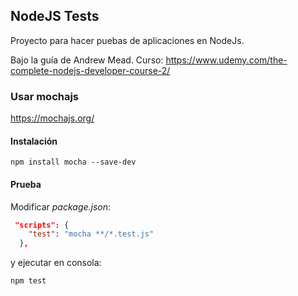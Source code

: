 ## NodeJS Tests

Proyecto para hacer puebas de aplicaciones en NodeJs.

Bajo la guía de Andrew Mead. Curso: https://www.udemy.com/the-complete-nodejs-developer-course-2/


### Usar mochajs

https://mochajs.org/


#### Instalación

```console
npm install mocha --save-dev
```

#### Prueba

Modificar *package.json*:

```json
 "scripts": {
    "test": "mocha **/*.test.js"
  },
```

y ejecutar en consola:

```console
npm test
```

